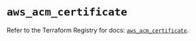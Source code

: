 # `aws_acm_certificate`

Refer to the Terraform Registry for docs: [`aws_acm_certificate`](https://registry.terraform.io/providers/hashicorp/aws/5.77.0/docs/resources/acm_certificate).
